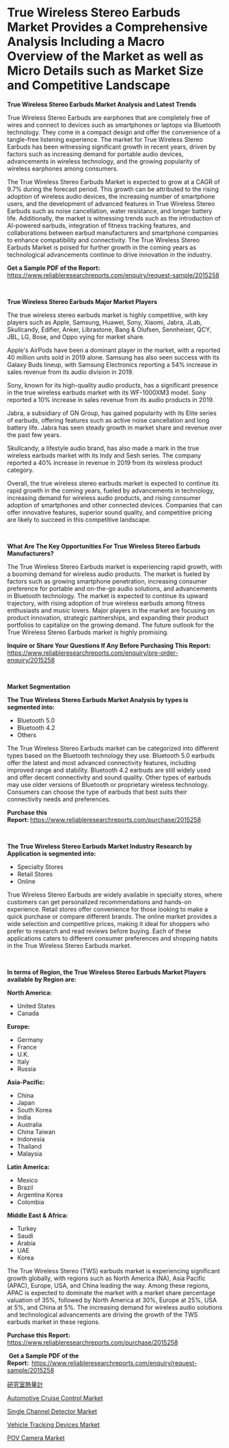 <p><h1>True Wireless Stereo Earbuds Market Provides a Comprehensive Analysis Including a Macro Overview of the Market as well as Micro Details such as Market Size and Competitive Landscape</h1></p><p><strong>True Wireless Stereo Earbuds Market Analysis and Latest Trends</strong></p>
<p><p>True Wireless Stereo Earbuds are earphones that are completely free of wires and connect to devices such as smartphones or laptops via Bluetooth technology. They come in a compact design and offer the convenience of a tangle-free listening experience. The market for True Wireless Stereo Earbuds has been witnessing significant growth in recent years, driven by factors such as increasing demand for portable audio devices, advancements in wireless technology, and the growing popularity of wireless earphones among consumers.</p><p>The True Wireless Stereo Earbuds Market is expected to grow at a CAGR of 9.7% during the forecast period. This growth can be attributed to the rising adoption of wireless audio devices, the increasing number of smartphone users, and the development of advanced features in True Wireless Stereo Earbuds such as noise cancellation, water resistance, and longer battery life. Additionally, the market is witnessing trends such as the introduction of AI-powered earbuds, integration of fitness tracking features, and collaborations between earbud manufacturers and smartphone companies to enhance compatibility and connectivity. The True Wireless Stereo Earbuds Market is poised for further growth in the coming years as technological advancements continue to drive innovation in the industry.</p></p>
<p><strong>Get a Sample PDF of the Report:&nbsp;</strong> <a href="https://www.reliableresearchreports.com/enquiry/request-sample/2015258">https://www.reliableresearchreports.com/enquiry/request-sample/2015258</a></p>
<p>&nbsp;</p>
<p><strong>True Wireless Stereo Earbuds Major Market Players</strong></p>
<p><p>The true wireless stereo earbuds market is highly competitive, with key players such as Apple, Samsung, Huawei, Sony, Xiaomi, Jabra, JLab, Skullcandy, Edifier, Anker, Librastone, Bang & Olufsen, Sennheiser, QCY, JBL, LG, Bose, and Oppo vying for market share.</p><p>Apple's AirPods have been a dominant player in the market, with a reported 40 million units sold in 2019 alone. Samsung has also seen success with its Galaxy Buds lineup, with Samsung Electronics reporting a 54% increase in sales revenue from its audio division in 2019.</p><p>Sony, known for its high-quality audio products, has a significant presence in the true wireless earbuds market with its WF-1000XM3 model. Sony reported a 10% increase in sales revenue from its audio products in 2019.</p><p>Jabra, a subsidiary of GN Group, has gained popularity with its Elite series of earbuds, offering features such as active noise cancellation and long battery life. Jabra has seen steady growth in market share and revenue over the past few years.</p><p>Skullcandy, a lifestyle audio brand, has also made a mark in the true wireless earbuds market with its Indy and Sesh series. The company reported a 40% increase in revenue in 2019 from its wireless product category.</p><p>Overall, the true wireless stereo earbuds market is expected to continue its rapid growth in the coming years, fueled by advancements in technology, increasing demand for wireless audio products, and rising consumer adoption of smartphones and other connected devices. Companies that can offer innovative features, superior sound quality, and competitive pricing are likely to succeed in this competitive landscape.</p></p>
<p>&nbsp;</p>
<p><strong>What Are The Key Opportunities For True Wireless Stereo Earbuds Manufacturers?</strong></p>
<p><p>The True Wireless Stereo Earbuds market is experiencing rapid growth, with a booming demand for wireless audio products. The market is fueled by factors such as growing smartphone penetration, increasing consumer preference for portable and on-the-go audio solutions, and advancements in Bluetooth technology. The market is expected to continue its upward trajectory, with rising adoption of true wireless earbuds among fitness enthusiasts and music lovers. Major players in the market are focusing on product innovation, strategic partnerships, and expanding their product portfolios to capitalize on the growing demand. The future outlook for the True Wireless Stereo Earbuds market is highly promising.</p></p>
<p><strong>Inquire or Share Your Questions If Any Before Purchasing This Report:</strong> <a href="https://www.reliableresearchreports.com/enquiry/pre-order-enquiry/2015258">https://www.reliableresearchreports.com/enquiry/pre-order-enquiry/2015258</a></p>
<p>&nbsp;</p>
<p><strong>Market Segmentation</strong></p>
<p><strong>The True Wireless Stereo Earbuds Market Analysis by types is segmented into:</strong></p>
<p><ul><li>Bluetooth 5.0</li><li>Bluetooth 4.2</li><li>Others</li></ul></p>
<p><p>The True Wireless Stereo Earbuds market can be categorized into different types based on the Bluetooth technology they use. Bluetooth 5.0 earbuds offer the latest and most advanced connectivity features, including improved range and stability. Bluetooth 4.2 earbuds are still widely used and offer decent connectivity and sound quality. Other types of earbuds may use older versions of Bluetooth or proprietary wireless technology. Consumers can choose the type of earbuds that best suits their connectivity needs and preferences.</p></p>
<p><strong>Purchase this Report:&nbsp;</strong><a href="https://www.reliableresearchreports.com/purchase/2015258">https://www.reliableresearchreports.com/purchase/2015258</a></p>
<p>&nbsp;</p>
<p><strong>The True Wireless Stereo Earbuds Market Industry Research by Application is segmented into:</strong></p>
<p><ul><li>Specialty Stores</li><li>Retail Stores</li><li>Online</li></ul></p>
<p><p>True Wireless Stereo Earbuds are widely available in specialty stores, where customers can get personalized recommendations and hands-on experience. Retail stores offer convenience for those looking to make a quick purchase or compare different brands. The online market provides a wide selection and competitive prices, making it ideal for shoppers who prefer to research and read reviews before buying. Each of these applications caters to different consumer preferences and shopping habits in the True Wireless Stereo Earbuds market.</p></p>
<p>&nbsp;</p>
<p><strong>In terms of Region, the True Wireless Stereo Earbuds Market Players available by Region are:</strong></p>
<p>
    <p> <strong> North America: </strong>
        <ul>
            <li>United States</li>
            <li>Canada</li>
        </ul>
        </p> 
    <p> <strong> Europe: </strong>
        <ul>
            <li>Germany</li>
            <li>France</li>
            <li>U.K.</li>
            <li>Italy</li>
            <li>Russia</li>
        </ul>
        </p> 
    <p> <strong> Asia-Pacific: </strong>
        <ul>
            <li>China</li>
            <li>Japan</li>
            <li>South Korea</li>
            <li>India</li>
            <li>Australia</li>
            <li>China Taiwan</li>
            <li>Indonesia</li>
            <li>Thailand</li>
            <li>Malaysia</li>
        </ul>
        </p> 
    <p> <strong> Latin America: </strong>
        <ul>
            <li>Mexico</li>
            <li>Brazil</li>
            <li>Argentina Korea</li>
            <li>Colombia</li>
        </ul>
        </p> 
    <p> <strong> Middle East & Africa: </strong>
        <ul>
            <li>Turkey</li>
            <li>Saudi</li>
            <li>Arabia</li>
            <li>UAE</li>
            <li>Korea</li>
        </ul>
    </p>
    </p>
<p><p>The True Wireless Stereo (TWS) earbuds market is experiencing significant growth globally, with regions such as North America (NA), Asia Pacific (APAC), Europe, USA, and China leading the way. Among these regions, APAC is expected to dominate the market with a market share percentage valuation of 35%, followed by North America at 30%, Europe at 25%, USA at 5%, and China at 5%. The increasing demand for wireless audio solutions and technological advancements are driving the growth of the TWS earbuds market in these regions.</p></p>
<p><strong>Purchase this Report: </strong><a href="https://www.reliableresearchreports.com/purchase/2015258">https://www.reliableresearchreports.com/purchase/2015258</a></p>
<p>&nbsp;<strong>Get a Sample PDF of the Report:&nbsp;&nbsp;</strong><a href="https://www.reliableresearchreports.com/enquiry/request-sample/2015258">https://www.reliableresearchreports.com/enquiry/request-sample/2015258</a></p>
<p><strong></strong></p>
<p><p><a href="https://github.com/vhemk0794148/Market-Research-Report-List-1/blob/main/298694611075.md">研究室熱量計</a></p><p><a href="https://issuu.com/reportprime-2/docs/automotive-cruise-control-market-size-2030.pptx">Automotive Cruise Control Market</a></p><p><a href="https://github.com/nicholepatriciadoylenwnrjr0/Market-Research-Report-List-1/blob/main/single-channel-detector-market.md">Single Channel Detector Market</a></p><p><a href="https://issuu.com/reportprime-2/docs/vehicle-tracking-devices-market-size-2030.pptx">Vehicle Tracking Devices Market</a></p><p><a href="https://github.com/gamblestampleyjenny50m5sl6/Market-Research-Report-List-2/blob/main/pov-camera-market.md">POV Camera Market</a></p></p>
